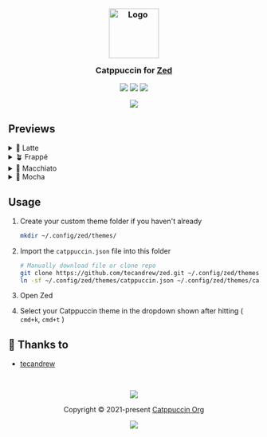 <h3 align="center">
	<img src="https://raw.githubusercontent.com/catppuccin/catppuccin/main/assets/logos/exports/1544x1544_circle.png" width="100" alt="Logo"/><br/>
	<img src="https://raw.githubusercontent.com/catppuccin/catppuccin/main/assets/misc/transparent.png" height="30" width="0px"/>
	Catppuccin for <a href="https://zed.dev/">Zed</a>
	<img src="https://raw.githubusercontent.com/catppuccin/catppuccin/main/assets/misc/transparent.png" height="30" width="0px"/>
</h3>

<p align="center">
	<a href="https://github.com/tecandrew/zed/stargazers"><img src="https://img.shields.io/github/stars/tecandrew/zed?colorA=363a4f&colorB=b7bdf8&style=for-the-badge"></a>
	<a href="https://github.com/tecandrew/zed/issues"><img src="https://img.shields.io/github/issues/tecandrew/zed?colorA=363a4f&colorB=f5a97f&style=for-the-badge"></a>
	<a href="https://github.com/tecandrew/zed/contributors"><img src="https://img.shields.io/github/contributors/tecandrew/zed?colorA=363a4f&colorB=a6da95&style=for-the-badge"></a>
</p>

<p align="center">
	<img src="https://raw.githubusercontent.com/tecandrew/zed/main/assets/previews/preview.webp"/>
</p>

## Previews

<details>
<summary>🌻 Latte</summary>
<img src="https://raw.githubusercontent.com/tecandrew/zed/main/assets/previews/latte.webp"/>
</details>
<details>
<summary>🪴 Frappé</summary>
<img src="https://raw.githubusercontent.com/tecandrew/zed/main/assets/previews/frappe.webp"/>
</details>
<details>
<summary>🌺 Macchiato</summary>
<img src="https://raw.githubusercontent.com/tecandrew/zed/main/assets/previews/macchiato.webp"/>
</details>
<details>
<summary>🌿 Mocha</summary>
<img src="https://raw.githubusercontent.com/tecandrew/zed/main/assets/previews/mocha.webp"/>
</details>

## Usage

1. Create your custom theme folder if you haven't already
	```bash
	mkdir ~/.config/zed/themes/
	```
2. Import the `catppuccin.json` file into this folder

   ```bash
   # Manually download file or clone repo
   git clone https://github.com/tecandrew/zed.git ~/.config/zed/themes/cattpuccin/ && \
   ln -sf ~/.config/zed/themes/catppuccin.json ~/.config/zed/themes/cattpuccin/catppuccin.json
   ```

3. Open Zed
4. Select your Catppuccin theme in the dropdown shown after hitting ( `cmd+k`, `cmd+t` )


## 💝 Thanks to

- [tecandrew](https://github.com/tecandrew)

&nbsp;

<p align="center">
	<img src="https://raw.githubusercontent.com/catppuccin/catppuccin/main/assets/footers/gray0_ctp_on_line.svg?sanitize=true" />
</p>

<p align="center">
	Copyright &copy; 2021-present <a href="https://github.com/catppuccin" target="_blank">Catppuccin Org</a>
</p>

<p align="center">
	<a href="https://github.com/catppuccin/catppuccin/blob/main/LICENSE"><img src="https://img.shields.io/static/v1.svg?style=for-the-badge&label=License&message=MIT&logoColor=d9e0ee&colorA=363a4f&colorB=b7bdf8"/></a>
</p>
